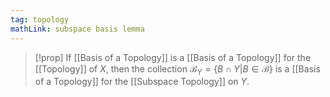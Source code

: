 ```yaml
---
tag: topology
mathLink: subspace basis lemma
---
```

> [!prop]
> If [[Basis of a Topology]] is a [[Basis of a Topology]] for the [[Topology]] of $X$, then the collection
> 	$\mathcal{B}_Y=\{B\cap Y|B\in\mathcal{B}\}$
> is a [[Basis of a Topology]] for the [[Subspace Topology]] on $Y$.
